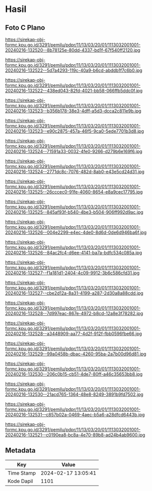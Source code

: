 # Hasil

## Foto C Plano

https://sirekap-obj-formc.kpu.go.id/3291/pemilu/pdpr/11/13/03/20/01/1113032001001-20240216-132520--8b78125e-80dd-4337-bd1f-67f540ff2120.jpg

https://sirekap-obj-formc.kpu.go.id/3291/pemilu/pdpr/11/13/03/20/01/1113032001001-20240216-132522--5d7a4293-119c-40a9-b6cd-abddb1f7c6b0.jpg

https://sirekap-obj-formc.kpu.go.id/3291/pemilu/pdpr/11/13/03/20/01/1113032001001-20240216-132522--438ed043-82fd-4021-bb58-066ffb5ddc0f.jpg

https://sirekap-obj-formc.kpu.go.id/3291/pemilu/pdpr/11/13/03/20/01/1113032001001-20240216-132523--b356b178-38e3-4dff-a5d3-dcca2c811e9b.jpg

https://sirekap-obj-formc.kpu.go.id/3291/pemilu/pdpr/11/13/03/20/01/1113032001001-20240216-132523--e90c2875-457a-46f5-9ca0-5ede7701b3d8.jpg

https://sirekap-obj-formc.kpu.go.id/3291/pemilu/pdpr/11/13/03/20/01/1113032001001-20240216-132524--71591a33-0032-4fe0-9266-d279b6e169f6.jpg

https://sirekap-obj-formc.kpu.go.id/3291/pemilu/pdpr/11/13/03/20/01/1113032001001-20240216-132524--2771dc8c-7076-482d-8ab0-e43e5cd24d31.jpg

https://sirekap-obj-formc.kpu.go.id/3291/pemilu/pdpr/11/13/03/20/01/1113032001001-20240216-132525--26cccec0-91fe-4060-8654-e8a9cec17795.jpg

https://sirekap-obj-formc.kpu.go.id/3291/pemilu/pdpr/11/13/03/20/01/1113032001001-20240216-132525--845af93f-b540-4be3-b504-906ff992d9ac.jpg

https://sirekap-obj-formc.kpu.go.id/3291/pemilu/pdpr/11/13/03/20/01/1113032001001-20240216-132526--004e2299-e4ec-4de0-8d6d-0de6d946ba6f.jpg

https://sirekap-obj-formc.kpu.go.id/3291/pemilu/pdpr/11/13/03/20/01/1113032001001-20240216-132526--84ac2fc4-d6ee-4141-ba7a-bdfc534c085a.jpg

https://sirekap-obj-formc.kpu.go.id/3291/pemilu/pdpr/11/13/03/20/01/1113032001001-20240216-132527--f1a181d1-2404-4c09-9912-3b6c586cfd31.jpg

https://sirekap-obj-formc.kpu.go.id/3291/pemilu/pdpr/11/13/03/20/01/1113032001001-20240216-132527--cbe2d12a-8a31-4199-a287-2d30a8a88cdd.jpg

https://sirekap-obj-formc.kpu.go.id/3291/pemilu/pdpr/11/13/03/20/01/1113032001001-20240216-132528--7d997eac-867e-4972-b8cd-12a8e3f78282.jpg

https://sirekap-obj-formc.kpu.go.id/3291/pemilu/pdpr/11/13/03/20/01/1113032001001-20240216-132528--a3448909-aa77-4d2f-912f-fbb0596fbe66.jpg

https://sirekap-obj-formc.kpu.go.id/3291/pemilu/pdpr/11/13/03/20/01/1113032001001-20240216-132529--99a0458b-dbac-4260-95ba-2a7b00d96d81.jpg

https://sirekap-obj-formc.kpu.go.id/3291/pemilu/pdpr/11/13/03/20/01/1113032001001-20240216-132530--206c0b15-cb51-4de7-80ff-a46c35653bb8.jpg

https://sirekap-obj-formc.kpu.go.id/3291/pemilu/pdpr/11/13/03/20/01/1113032001001-20240216-132530--21acd765-1364-48e8-8249-3891b9fd7502.jpg

https://sirekap-obj-formc.kpu.go.id/3291/pemilu/pdpr/11/13/03/20/01/1113032001001-20240216-132531--c857b02a-0469-4aec-b5a6-a28dfcd6443b.jpg

https://sirekap-obj-formc.kpu.go.id/3291/pemilu/pdpr/11/13/03/20/01/1113032001001-20240216-132521--c0190ea8-bc8a-4e70-89b8-ad24b4ab9600.jpg


## Metadata

| Key        | Value               |
| ---------- | ------------------- |
| Time Stamp | 2024-02-17 13:05:41 |
| Kode Dapil | 1101                |



